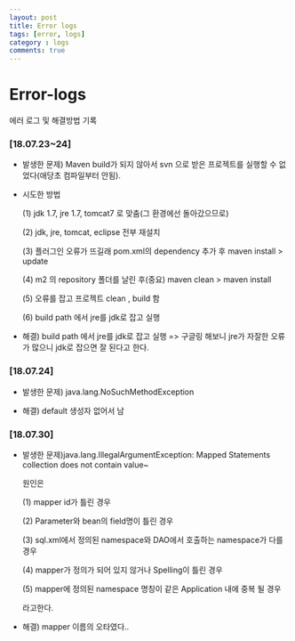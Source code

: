 ```yaml
---
layout: post
title: Error logs
tags: [error, logs] 
category : logs
comments: true
---
```

# Error-logs
에러 로그 및 해결방법 기록

### [18.07.23~24]
* 발생한 문제) Maven build가 되지 않아서 svn 으로 받은 프로젝트를 실행할 수 없었다(애당초 컴파일부터 안됨).

* 시도한 방법

     (1) jdk 1.7, jre 1.7, tomcat7 로 맞춤(그 환경에선 돌아갔으므로)

     (2) jdk, jre, tomcat, eclipse 전부 재설치

     (3) 플러그인 오류가 뜨길래 pom.xml의 dependency 추가 후 maven install > update

     (4) m2 의 repository 폴더를 날린 후(중요) maven clean > maven install

     (5) 오류를 잡고 프로젝트 clean , build 함

     (6) build path 에서 jre를 jdk로 잡고 실행


* 해결) build path 에서 jre를 jdk로 잡고 실행 => 구글링 해보니 jre가 자잘한 오류가 많으니 jdk로 잡으면 잘 된다고 한다.

### [18.07.24]
* 발생한 문제) java.lang.NoSuchMethodException

* 해결) default 생성자 없어서 남

### [18.07.30]
* 발생한 문제)java.lang.IllegalArgumentException: Mapped Statements collection does not contain value~

  원인은
  
     (1) mapper id가 틀린 경우

     (2) Parameter와 bean의 field명이  틀린 경우

     (3) sql.xml에서 정의된 namespace와 DAO에서 호출하는 namespace가 다를 경우

     (4) mapper가 정의가 되어 있지 않거나 Spelling이 틀린 경우

     (5) mapper에 정의된 namespace 명칭이 같은 Application 내에 중복 될 경우
     
   라고한다.

* 해결) mapper 이름의 오타였다..
